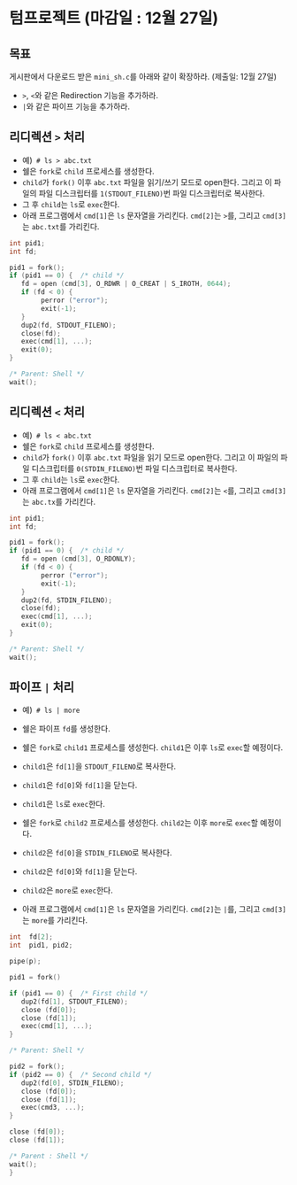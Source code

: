# 텀프로젝트 (마감일 : 12월 27일)

## 목표
게시판에서 다운로드 받은 `mini_sh.c`를 아래와 같이 확장하라. (제출일: 12월 27일)
* `>`, `<`와 같은 Redirection 기능을 추가하라.
* `|`와 같은 파이프 기능을 추가하라.

## 리디렉션 `>` 처리
* 예)` # ls > abc.txt`
* 쉘은 `fork`로 `child` 프로세스를 생성한다.
* `child`가 `fork()` 이후 `abc.txt` 파일을 읽기/쓰기 모드로 open한다. 그리고 이 파일의 파일 디스크립터를 `1(STDOUT_FILENO)`번 파일 디스크립터로 복사한다.
* 그 후 `child`는 `ls`로 `exec`한다.
* 아래 프로그램에서 `cmd[1]`은 `ls` 문자열을 가리킨다. `cmd[2]`는 `>`를, 그리고 `cmd[3]`는 `abc.txt`를 가리킨다.

```c
int pid1;
int fd;

pid1 = fork();
if (pid1 == 0) {  /* child */
   fd = open (cmd[3], O_RDWR | O_CREAT | S_IROTH, 0644);
   if (fd < 0) {
        perror ("error");
        exit(-1);
   }
   dup2(fd, STDOUT_FILENO);
   close(fd);
   exec(cmd[1], ...);
   exit(0);
}

/* Parent: Shell */
wait();
```

## 리디렉션 `<` 처리
* 예)` # ls < abc.txt`
* 쉘은 `fork`로 `child` 프로세스를 생성한다.
* `child`가 `fork()` 이후 `abc.txt` 파일을 읽기 모드로 open한다. 그리고 이 파일의 파일 디스크립터를 `0(STDIN_FILENO)`번 파일 디스크립터로 복사한다.
* 그 후 `child`는 `ls`로 `exec`한다.
* 아래 프로그램에서 `cmd[1]`은 `ls` 문자열을 가리킨다. `cmd[2]`는 `<`를, 그리고 `cmd[3]`는 `abc.tx`를 가리킨다.

```c
int pid1;
int fd;

pid1 = fork();
if (pid1 == 0) {  /* child */
   fd = open (cmd[3], O_RDONLY);
   if (fd < 0) {
        perror ("error");
        exit(-1);
   }
   dup2(fd, STDIN_FILENO);
   close(fd);
   exec(cmd[1], ...);
   exit(0);
}

/* Parent: Shell */
wait();
```

## 파이프 `|` 처리
* 예)` # ls | more`
* 쉘은 파이프 `fd`를 생성한다.

* 쉘은 `fork`로 `child1` 프로세스를 생성한다. `child1`은 이후 `ls`로 `exec`할 예정이다.
* `child1`은 `fd[1]`을 `STDOUT_FILENO`로 복사한다.
* `child1`은 `fd[0]`와 `fd[1]`을 닫는다.
* `child1`은 `ls`로 `exec`한다.

* 쉘은 `fork`로 `child2` 프로세스를 생성한다. `child2`는 이후 `more`로 `exec`할 예정이다.
* `child2`은 `fd[0]`을 `STDIN_FILENO`로 복사한다.
* `child2`은 `fd[0]`와 `fd[1]`을 닫는다.
* `child2`은 `more`로 `exec`한다.

* 아래 프로그램에서 `cmd[1]`은 `ls` 문자열을 가리킨다. `cmd[2]`는 `|`를, 그리고 `cmd[3]`는 `more`를 가리킨다.

```c
int  fd[2];
int  pid1, pid2;

pipe(p);

pid1 = fork()

if (pid1 == 0) {  /* First child */
   dup2(fd[1], STDOUT_FILENO);
   close (fd[0]);
   close (fd[1]);
   exec(cmd[1], ...);
}

/* Parent: Shell */

pid2 = fork();
if (pid2 == 0) {  /* Second child */
   dup2(fd[0], STDIN_FILENO);
   close (fd[0]);
   close (fd[1]);
   exec(cmd3, ...);
}

close (fd[0]);
close (fd[1]);

/* Parent : Shell */
wait();
}
```
